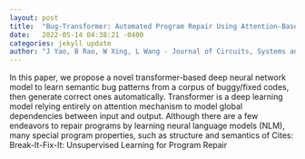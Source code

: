 ```yaml
---
layout: post
title:  "Bug-Transformer: Automated Program Repair Using Attention-Based Deep Neural Network"
date:   2022-05-14 04:38:21 -0400
categories: jekyll update
author: "J Yao, B Rao, W Xing, L Wang - Journal of Circuits, Systems and Computers, 2022"
---
```

In this paper, we propose a novel transformer-based deep neural network model to learn semantic bug patterns from a corpus of buggy/fixed codes, then generate correct ones automatically. Transformer is a deep learning model relying entirely on attention mechanism to model global dependencies between input and output. Although there are a few endeavors to repair programs by learning neural language models (NLM), many special program properties, such as structure and semantics of Cites: Break-It-Fix-It: Unsupervised Learning for Program Repair